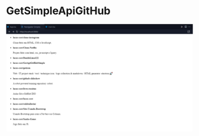 # GetSimpleApiGitHub

![PrintDateApi](https://github.com/lucas-cost/GetApiGitHubSimple/blob/main/ApiGetGitHub/Files/ApiGit.png)
